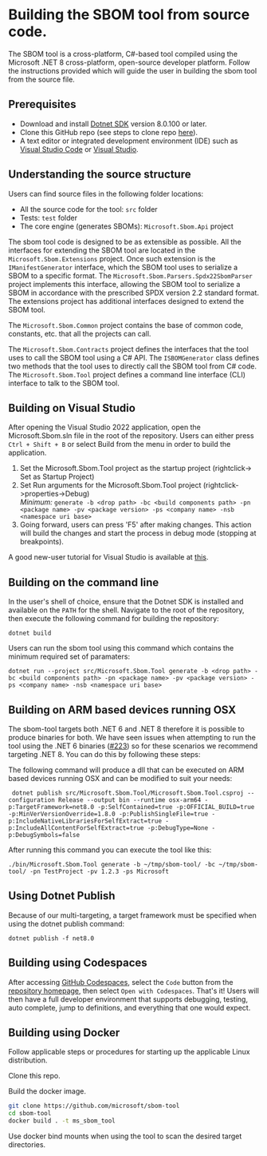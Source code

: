# Building the SBOM tool from source code.

The SBOM tool is a cross-platform, C#-based tool compiled using the  Microsoft .NET 8 cross-platform, open-source developer platform. Follow the instructions provided which will guide the user in building the sbom tool from the source file.

## Prerequisites
* Download and install [Dotnet SDK](https://dotnet.microsoft.com/en-us/download/dotnet/8.0) version 8.0.100 or later.
* Clone this GitHub repo (see steps to clone repo [here](https://docs.github.com/en/repositories/creating-and-managing-repositories/cloning-a-repository)).
* A text editor or integrated development environment (IDE) such as [Visual Studio Code](https://code.visualstudio.com) or [Visual Studio](https://visualstudio.microsoft.com).

## Understanding the source structure

Users can find source files in the following folder locations:
* All the source code for the tool: `src` folder
* Tests: `test` folder
* The core engine (generates SBOMs): `Microsoft.Sbom.Api` project

The sbom tool code is designed to be as extensible as possible. All the interfaces for extending the SBOM tool are located in the `Microsoft.Sbom.Extensions` project. Once such extension is the `IManifestGenerator` interface, which the SBOM tool uses to serialize a SBOM to a specific format.  The `Microsoft.Sbom.Parsers.Spdx22SbomParser` project implements this interface, allowing the SBOM tool to serialize a SBOM in accordance with the prescribed SPDX version 2.2 standard format. The extensions project has additional interfaces designed to extend the SBOM tool.

The `Microsoft.Sbom.Common` project contains the base of common code, constants, etc. that all the projects can call.

The `Microsoft.Sbom.Contracts` project defines the interfaces that the tool uses to call the SBOM tool using a C# API. The `ISBOMGenerator` class defines two methods that the tool uses to directly call the SBOM tool from C# code. The `Microsoft.Sbom.Tool` project defines a command line interface (CLI) interface to talk to the SBOM tool.

## Building on Visual Studio 

After opening the Visual Studio 2022 application, open the Microsoft.Sbom.sln file in the root of the repository. Users can either press `Ctrl + Shift + B` or select Build from the menu in order to build the application.

1. Set the Microsoft.Sbom.Tool project as the startup project (rightclick-> Set as Startup Project)
2. Set Run arguments for the Microsoft.Sbom.Tool project (rightclick->properties->Debug)  
	*Minimum:* `generate -b <drop path> -bc <build components path> -pn <package name> -pv <package version> -ps <company name> -nsb <namespace uri base>`
3. Going forward, users can press 'F5' after making changes. This action will build the changes and start the process in debug mode (stopping at breakpoints).

A good new-user tutorial for Visual Studio is available at [this](https://www.youtube.com/watch?v=iC3CJcYxkl0&t=31s).

## Building on the command line

In the user's shell of choice, ensure that the Dotnet SDK is installed and available on the `PATH` for the shell. Navigate to the root of the repository, then execute the following command for building the repository:

```
dotnet build
```

Users can run the sbom tool using this command which contains the minimum required set of paramaters:

```
dotnet run --project src/Microsoft.Sbom.Tool generate -b <drop path> -bc <build components path> -pn <package name> -pv <package version> -ps <company name> -nsb <namespace uri base>
```

## Building on ARM based devices running OSX

The sbom-tool targets both .NET 6 and .NET 8 therefore it is possible to produce binaries for both. We have seen issues when attempting to run the tool using the .NET 6 binaries ([#223](https://github.com/microsoft/sbom-tool/issues/223)) so for these scenarios we recommend targeting .NET 8. You can do this by following these steps:

The following command will produce a dll that can be executed on ARM based devices running OSX and can be modified to suit your needs:

```
 dotnet publish src/Microsoft.Sbom.Tool/Microsoft.Sbom.Tool.csproj --configuration Release --output bin --runtime osx-arm64 -p:TargetFramework=net8.0 -p:SelfContained=true -p:OFFICIAL_BUILD=true -p:MinVerVersionOverride=1.8.0 -p:PublishSingleFile=true -p:IncludeNativeLibrariesForSelfExtract=true -p:IncludeAllContentForSelfExtract=true -p:DebugType=None -p:DebugSymbols=false
```

After running this command you can execute the tool like this:

```
./bin/Microsoft.Sbom.Tool generate -b ~/tmp/sbom-tool/ -bc ~/tmp/sbom-tool/ -pn TestProject -pv 1.2.3 -ps Microsoft
```


## Using Dotnet Publish

Because of our multi-targeting, a target framework must be specified when using the dotnet publish command:

```
dotnet publish -f net8.0
```

## Building using Codespaces

After accessing [GitHub Codespaces](https://docs.github.com/en/free-pro-team@latest/github/developing-online-with-codespaces/about-codespaces), select the `Code` button from the [repository homepage](https://github.com/microsoft/sbom-tool), then select `Open with Codespaces`. That's it!  Users will then have a full developer environment that supports debugging, testing, auto complete, jump to definitions, and everything that one would expect.

## Building using Docker

Follow applicable steps or procedures for starting up the applicable Linux distribution.

Clone this repo.

Build the docker image.

```bash
git clone https://github.com/microsoft/sbom-tool
cd sbom-tool
docker build . -t ms_sbom_tool
```

Use docker bind mounts when using the tool to scan the desired target directories.

